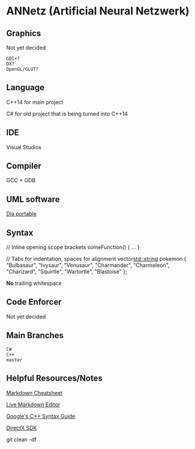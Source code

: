 # ANNetz (Artificial Neural Netzwerk)

## Graphics
Not yet decided

    GDI+?
    DX?
    OpenGL/GLUT?

## Language
C++14 for main project

C# for old project that is being turned into C++14

## IDE
Visual Studios

## Compiler
GCC + GDB

## UML software
[Dia portable](http://portableapps.com/apps/office/dia_portable)

## Syntax
// Inline opening scope brackets
someFunction() {
	...
}

// Tabs for indentation, spaces for alignment
vector<std::string> pokemon {
	"Bulbasaur",  "Ivysaur",    "Venusaur",
	"Charmander", "Charmeleon", "Charizard",
	"Squirtle",   "Wartortle",  "Blastoise"
};

**No** trailing whitespace

## Code Enforcer
Not yet decided

## Main Branches
	C#
	C++
	master

## Helpful Resources/Notes
[Markdown Cheatsheet](https://github.com/adam-p/markdown-here/wiki/Markdown-Cheatsheet)

[Live Markdown Editor](http://dillinger.io/)

[Google's C++ Syntax Guide](http://google.github.io/styleguide/cppguide.html)

[DirectX SDK](https://www.microsoft.com/en-us/download/details.aspx?id=6812)

git clean -df